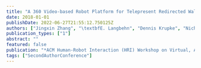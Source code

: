 ```yaml
---
title: "A 360 Video-based Robot Platform for Telepresent Redirected Walking"
date: 2018-01-01
publishDate: 2022-06-27T21:55:12.750125Z
authors: ["Jingxin Zhang", "\textbfE. Langbehn", "Dennis Krupke", "Nicholas Katzakis", "Frank Steinicke"]
publication_types: ["1"]
abstract: ""
featured: false
publication: "*ACM Human-Robot Interaction (HRI) Workshop on Virtual, Augmented and Mixed Reality for Human-Robot Interaction*"
tags: ["SecondAuthorConference"]
---
```


